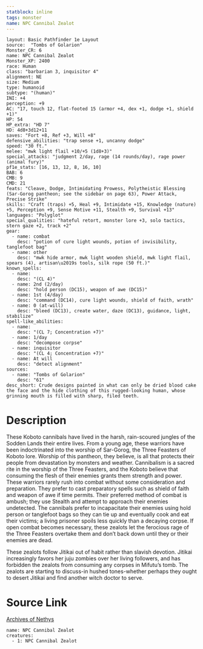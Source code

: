 ```yaml
---
statblock: inline
tags: monster
name: NPC Cannibal Zealot
---
```

```statblock
layout: Basic Pathfinder 1e Layout
source:  "Tombs of Golarion"
Monster_CR: 6
name: NPC Cannibal Zealot
Monster_XP: 2400
race: Human
class: "barbarian 3, inquisitor 4"
alignment: NE
size: Medium
type: humanoid
subtype: "(human)"
INI: +4
perception: +9
AC: "17, touch 12, flat-footed 15 (armor +4, dex +1, dodge +1, shield +1)"
HP: 54
HP_extra: "HD 7"
HD: 4d8+3d12+11
saves: "Fort +8, Ref +3, Will +8"
defensive_abilities: "trap sense +1, uncanny dodge"
speed: "30 ft."
melee: "mwk light flail +10/+5 (1d8+3)"
special_attacks: "judgment 2/day, rage (14 rounds/day), rage power (animal fury)"
pf1e_stats: [16, 13, 12, 8, 16, 10]
BAB: 6
CMB: 9
CMD: 21
feats: "Cleave, Dodge, Intimidating Prowess, Polytheistic Blessing (Sar-Gorog pantheon; see the sidebar on page 63), Power Attack, Precise Strike"
skills: "Craft (traps) +5, Heal +9, Intimidate +15, Knowledge (nature) +5, Perception +9, Sense Motive +11, Stealth +9, Survival +13"
languages: "Polyglot"
special_qualities: "hateful retort, monster lore +3, solo tactics, stern gaze +2, track +2"
gear:
  - name: combat
    desc: "potion of cure light wounds, potion of invisibility, tanglefoot bag"
  - name: other
    desc: "mwk hide armor, mwk light wooden shield, mwk light flail, spears (4), artisan\u2019s tools, silk rope (50 ft.)"
known_spells:
  - name:
    desc: "(CL 4)"
  - name: 2nd (2/day)
    desc: "hold person (DC15), weapon of awe (DC15)"
  - name: 1st (4/day)
    desc: "command (DC14), cure light wounds, shield of faith, wrath"
  - name: 0 (at-will)
    desc: "bleed (DC13), create water, daze (DC13), guidance, light, stabilize"
spell-like_abilities:
  - name:
    desc: "(CL 7; Concentration +7)"
  - name: 1/day
    desc: "decompose corpse"
  - name: inquisitor
    desc: "(CL 4; Concentration +7)"
  - name: At will
    desc: "detect alignment"
sources:
  - name: "Tombs of Golarion"
    desc: "61"
desc_short: Crude designs painted in what can only be dried blood cake the face and the hide clothing of this rugged-looking human, whose grinning mouth is filled with sharp, filed teeth.
```
# Description
These Koboto cannibals have lived in the harsh, rain-scoured jungles of the Sodden Lands their entire lives. From a young age, these warriors have been indoctrinated into the worship of Sar-Gorog, the Three Feasters of Koboto lore. Worship of this pantheon, they believe, is all that protects their people from devastation by monsters and weather. Cannibalism is a sacred rite in the worship of the Three Feasters, and the Koboto believe that consuming the flesh of their enemies grants them strength and power. These warriors rarely rush into combat without some consideration and preparation. They prefer to cast preparatory spells such as shield of faith and weapon of awe if time permits. Their preferred method of combat is ambush; they use Stealth and attempt to approach their enemies undetected. The cannibals prefer to incapacitate their enemies using hold person or tanglefoot bags so they can tie up and eventually cook and eat their victims; a living prisoner spoils less quickly than a decaying corpse. If open combat becomes necessary, these zealots let the ferocious rage of the Three Feasters overtake them and don’t back down until they or their enemies are dead.

These zealots follow Jitikai out of habit rather than slavish devotion. Jitikai increasingly favors her juju zombies over her living followers, and has forbidden the zealots from consuming any corpses in Mifutu’s tomb. The zealots are starting to discuss-in hushed tones-whether perhaps they ought to desert Jitikai and find another witch doctor to serve.
# Source Link
[Archives of Nethys](https://aonprd.com/NPCDisplay.aspx?ItemName=Cannibal%20Zealot)
```encounter-table
name: NPC Cannibal Zealot
creatures:
  - 1: NPC Cannibal Zealot
```
